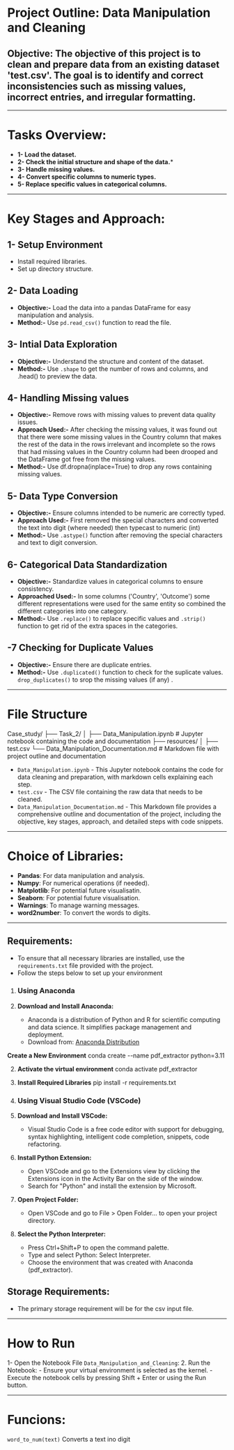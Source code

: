# Project Outline: Data Manipulation and Cleaning

## Objective: The objective of this project is to clean and prepare data from an existing dataset 'test.csv'. The goal is to identify and correct inconsistencies such as missing values, incorrect entries, and irregular formatting.

---

# Tasks Overview:
 - **1- Load the dataset.**
 - **2- Check the initial structure and shape of the data.***
 - **3- Handle missing values.**
 - **4- Convert specific columns to numeric types.**
 - **5- Replace specific values in categorical columns.**

 ---

 # Key Stages and Approach:

  ## 1- Setup Environment
   - Install required libraries.
   - Set up directory structure.

  ## 2- Data Loading
  - **Objective:-** Load the data into a pandas DataFrame for easy manipulation and analysis.
  - **Method:-** Use `pd.read_csv()` function to read the file.

  ## 3- Intial Data Exploration
  - **Objective:-** Understand the structure and content of the dataset.
  - **Method:-** Use `.shape` to get the number of rows and columns, and .head() to preview the data.

  ## 4- Handling Missing values
  - **Objective:-** Remove rows with missing values to prevent data quality issues.
  - **Approach Used:-** After checking the missing values, it was found out that there were some missing values in the Country column that makes the rest of the data in the rows irrelevant and incomplete so the rows that had missing values in the Country column had been drooped and the DataFrame got free from the missing values.
  - **Method:-** Use df.dropna(inplace=True) to drop any rows containing missing values.

  ## 5- Data Type Conversion
  - **Objective:-** Ensure columns intended to be numeric are correctly typed.
  - **Approach Used:-** First removed the special characters and converted the text into digit (where needed) then typecast to numeric (int)
  - **Method:-** Use `.astype()` function after removing the special characters and text to digit conversion.

 ## 6- Categorical Data Standardization
  - **Objective:-** Standardize values in categorical columns to ensure consistency.
  - **Approached Used:-** In some columns ('Country', 'Outcome') some different representations were used for the same entity so combined the different categories into one category. 
  - **Method:-** Use `.replace()` to replace specific values and `.strip()` function to get rid of the extra spaces in the categories.

## -7 Checking for Duplicate Values
  - **Objective:-** Ensure there are duplicate entries.
  - **Method:-** Use `.duplicated()` function to check for the suplicate values. `drop_duplicates()` to srop the missing values (if any) .

 ---

 # File Structure

 Case_study/
├── Task_2/
│   ├── Data_Manipulation.ipynb  # Jupyter notebook containing the code and documentation
├── resources/
│   ├── test.csv 
└── Data_Manipulation_Documentation.md  # Markdown file with project outline and documentation

  
- `Data_Manipulation.ipynb` - This Jupyter notebook contains the code for data cleaning and preparation, with markdown cells explaining each step.
- `test.csv` - The CSV file containing the raw data that needs to be cleaned.
- `Data_Manipulation_Documentation.md` - This Markdown file provides a comprehensive outline and documentation of the project,          including the objective, key stages, approach, and detailed steps with code snippets.

---

# Choice of Libraries:

- **Pandas**: For data manipulation and analysis.
- **Numpy**: For numerical operations (if needed).
- **Matplotlib**: For potential future visualisatin.
- **Seaborn**: For potential future visualisation.
- **Warnings**: To manage warning messages.
- **word2number**: To convert the words to digits.

---

## Requirements:
- To ensure that all necessary libraries are installed, use the `requirements.txt` file provided with the project. 
- Follow the steps below to set up your environment

1. ### Using Anaconda

1. **Download and Install Anaconda:**
   - Anaconda is a distribution of Python and R for scientific computing and data science. It simplifies package management and deployment.
   - Download from: [Anaconda Distribution](https://www.anaconda.com/products/distribution)

**Create a New Environment**
  conda create --name pdf_extractor python=3.11

2. **Activate the virtual environment**
   conda activate pdf_extractor
 
3. **Install Required Libraries**
  pip install -r requirements.txt

2. ### Using Visual Studio Code (VSCode)

1. **Download and Install VSCode:**
   - Visual Studio Code is a free code editor with support for debugging, syntax highlighting, intelligent code completion, snippets, code refactoring.

2. **Install Python Extension:**
   - Open VSCode and go to the Extensions view by clicking the Extensions icon in the Activity Bar on the side of the window.
   - Search for "Python" and install the extension by Microsoft.

3. **Open Project Folder:**
   - Open VSCode and go to File > Open Folder... to open your project directory.

4. **Select the Python Interpreter:**
   - Press Ctrl+Shift+P to open the command palette.
   - Type and select Python: Select Interpreter.
   - Choose the environment that was created with Anaconda (pdf_extractor).


## Storage Requirements:
- The primary storage requirement will be for the csv input file.

---

# How to Run
1- Open the Notebook File `Data_Manipulation_and_Cleaning`:
2. Run the Notebook:
    - Ensure your virtual environment is selected as the kernel.
    - Execute the notebook cells by pressing Shift + Enter or using the Run button.

---

# Funcions:

`word_to_num(text)` Converts a text ino digit